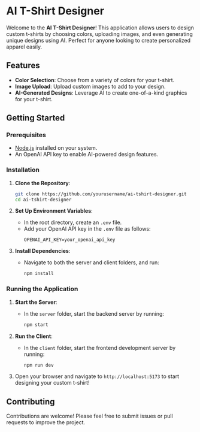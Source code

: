 # AI T-Shirt Designer

Welcome to the **AI T-Shirt Designer**! This application allows users to design custom t-shirts by choosing colors, uploading images, and even generating unique designs using AI. Perfect for anyone looking to create personalized apparel easily.

## Features

- **Color Selection**: Choose from a variety of colors for your t-shirt.
- **Image Upload**: Upload custom images to add to your design.
- **AI-Generated Designs**: Leverage AI to create one-of-a-kind graphics for your t-shirt.

## Getting Started

### Prerequisites

- [Node.js](https://nodejs.org/) installed on your system.
- An OpenAI API key to enable AI-powered design features.

### Installation

1. **Clone the Repository**:

   ```bash
   git clone https://github.com/yourusername/ai-tshirt-designer.git
   cd ai-tshirt-designer
   ```

2. **Set Up Environment Variables**:

   - In the root directory, create an `.env` file.
   - Add your OpenAI API key in the `.env` file as follows:
     ```plaintext
     OPENAI_API_KEY=your_openai_api_key
     ```

3. **Install Dependencies**:
   - Navigate to both the server and client folders, and run:
     ```bash
     npm install
     ```

### Running the Application

1. **Start the Server**:

   - In the `server` folder, start the backend server by running:
     ```bash
     npm start
     ```

2. **Run the Client**:

   - In the `client` folder, start the frontend development server by running:
     ```bash
     npm run dev
     ```

3. Open your browser and navigate to `http://localhost:5173` to start designing your custom t-shirt!

## Contributing

Contributions are welcome! Please feel free to submit issues or pull requests to improve the project.
